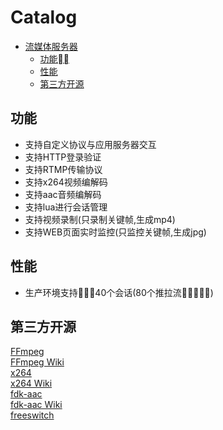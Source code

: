 Catalog
=================

   * [流媒体服务器](#流媒体服务器)
   		* [功能](#功能)
   		* [性能](#性能)
      * [第三方开源](#第三方开源)
      
      
## 功能
- 支持自定义协议与应用服务器交互
- 支持HTTP登录验证
- 支持RTMP传输协议
- 支持x264视频编解码
- 支持aac音频编解码
- 支持lua进行会话管理
- 支持视频录制(只录制关键帧,生成mp4)
- 支持WEB页面实时监控(只监控关键帧,生成jpg)


## 性能
* 生产环境支持40个会话(80个推拉流)


## 第三方开源
[FFmpeg](https://ffmpeg.org/)</br>
[FFmpeg Wiki](https://en.wikipedia.org/wiki/FFmpeg)</br>
[x264](https://www.videolan.org/developers/x264.html)</br>
[x264 Wiki](https://en.wikipedia.org/wiki/X264)</br>
[fdk-aac](https://github.com/mstorsjo/fdk-aac)</br>
[fdk-aac Wiki](https://en.wikipedia.org/wiki/Fraunhofer_FDK_AAC)</br>
[freeswitch](https://freeswitch.com/)</br>